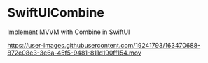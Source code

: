 # SwiftUICombine
 Implement MVVM with Combine in SwiftUI


https://user-images.githubusercontent.com/19241793/163470688-872e08e3-3e6a-45f5-9481-811d190ff154.mov

